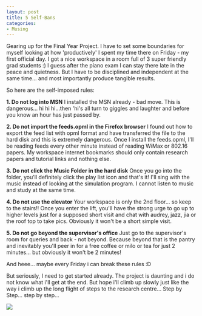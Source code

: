 ```yaml
---
layout: post
title: 5 Self-Bans
categories:
- Musing
---
```


Gearing up for the Final Year Project. I have to set some boundaries for myself looking at how 'productively' I spent my time there on Friday - my first official day. I got a nice workspace in a room full of 3 super friendly grad students :) I guess after the piano exam I can stay there late in the peace and quietness. But I have to be disciplined and independent at the same time... and most importantly produce tangible results.

So here are the self-imposed rules:

**1. Do not log into MSN** I installed the MSN already - bad move. This is dangerous... hi hi hi...then 'hi's all turn to giggles and laughter and before you know an hour has just passed by.

**2. Do not import the feeds.opml in the Firefox browser** I found out how to export the feed list with opml format and have transferred the file to the hard disk and this is extremely dangerous. Once I install the feeds.opml, I'll be reading feeds every other minute instead of reading WiMax or 802.16 papers. My workspace internet bookmarks should only contain research papers and tutorial links and nothing else.

**3. Do not click the Music Folder in the hard disk** Once you go into the folder, you'll definitely click the play list icon and that's it! I'll sing with the music instead of looking at the simulation program. I cannot listen to music and study at the same time.

**4. Do not use the elevator** Your workspace is only the 2nd floor... so keep to the stairs!! Once you enter the lift, you'll have the strong urge to go up to higher levels just for a supposed short visit and chat with audrey, jazz, jia or the roof top to take pics. Obviously it won't be a short simple visit.

**5. Do not go beyond the supervisor's office** Just go to the supervisor's room for queries and back - not beyond. Because beyond that is the pantry and inevitably you'll peer in for a free coffee or milo or tea for just 2 minutes... but obviously it won't be 2 minutes!

And heee... maybe every Friday i can break these rules :D

But seriously, I need to get started already. The project is daunting and i do not know what i'll get at the end. But hope i'll climb up slowly just like the way i climb up the long flight of steps to the research centre... Step by Step... step by step...

![](http://static.flickr.com/74/225034361_5fcb5d544f.jpg)
